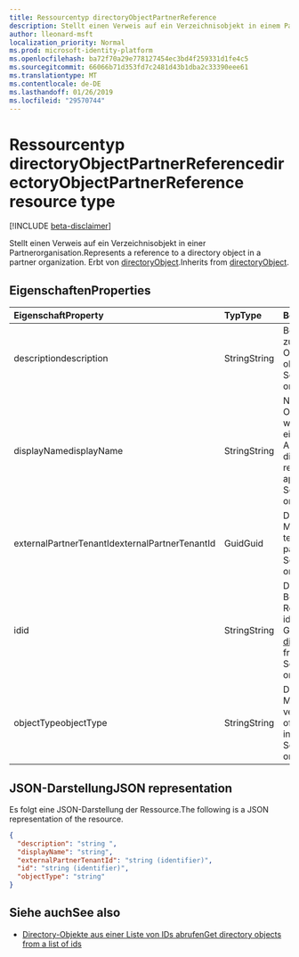 ```yaml
---
title: Ressourcentyp directoryObjectPartnerReference
description: Stellt einen Verweis auf ein Verzeichnisobjekt in einem Partner-Mandanten. Erbt von directoryObject.
author: lleonard-msft
localization_priority: Normal
ms.prod: microsoft-identity-platform
ms.openlocfilehash: ba72f70a29e778127454ec3bd4f259331d1fe4c5
ms.sourcegitcommit: 66066b71d353fd7c2481d43b1dba2c33390eee61
ms.translationtype: MT
ms.contentlocale: de-DE
ms.lasthandoff: 01/26/2019
ms.locfileid: "29570744"
---
```

# <a name="directoryobjectpartnerreference-resource-type"></a><span data-ttu-id="4ff8d-104">Ressourcentyp directoryObjectPartnerReference</span><span class="sxs-lookup"><span data-stu-id="4ff8d-104">directoryObjectPartnerReference resource type</span></span>

[!INCLUDE [beta-disclaimer](../../includes/beta-disclaimer.md)]

<span data-ttu-id="4ff8d-105">Stellt einen Verweis auf ein Verzeichnisobjekt in einer Partnerorganisation.</span><span class="sxs-lookup"><span data-stu-id="4ff8d-105">Represents a reference to a directory object in a partner organization.</span></span> <span data-ttu-id="4ff8d-106">Erbt von [directoryObject](../resources/directoryobject.md).</span><span class="sxs-lookup"><span data-stu-id="4ff8d-106">Inherits from [directoryObject](../resources/directoryobject.md).</span></span>

## <a name="properties"></a><span data-ttu-id="4ff8d-107">Eigenschaften</span><span class="sxs-lookup"><span data-stu-id="4ff8d-107">Properties</span></span>

| <span data-ttu-id="4ff8d-108">Eigenschaft</span><span class="sxs-lookup"><span data-stu-id="4ff8d-108">Property</span></span> | <span data-ttu-id="4ff8d-109">Typ</span><span class="sxs-lookup"><span data-stu-id="4ff8d-109">Type</span></span> | <span data-ttu-id="4ff8d-110">Beschreibung</span><span class="sxs-lookup"><span data-stu-id="4ff8d-110">Description</span></span> |
|:---------------|:--------|:----------|
|<span data-ttu-id="4ff8d-111">description</span><span class="sxs-lookup"><span data-stu-id="4ff8d-111">description</span></span>|<span data-ttu-id="4ff8d-112">String</span><span class="sxs-lookup"><span data-stu-id="4ff8d-112">String</span></span>| <span data-ttu-id="4ff8d-113">Beschreibung des zurückgegebenen Objekts.</span><span class="sxs-lookup"><span data-stu-id="4ff8d-113">Description of the object returned.</span></span> <span data-ttu-id="4ff8d-114">Schreibgeschützt.</span><span class="sxs-lookup"><span data-stu-id="4ff8d-114">Read-only.</span></span> |
|<span data-ttu-id="4ff8d-115">displayName</span><span class="sxs-lookup"><span data-stu-id="4ff8d-115">displayName</span></span>|<span data-ttu-id="4ff8d-116">String</span><span class="sxs-lookup"><span data-stu-id="4ff8d-116">String</span></span>| <span data-ttu-id="4ff8d-117">Name des Directory-Objekts zurückgegeben wird, wie die Gruppe oder eine andere Anwendung.</span><span class="sxs-lookup"><span data-stu-id="4ff8d-117">Name of directory object being returned, like group or application.</span></span> <span data-ttu-id="4ff8d-118">Schreibgeschützt.</span><span class="sxs-lookup"><span data-stu-id="4ff8d-118">Read-only.</span></span> |
|<span data-ttu-id="4ff8d-119">externalPartnerTenantId</span><span class="sxs-lookup"><span data-stu-id="4ff8d-119">externalPartnerTenantId</span></span>|<span data-ttu-id="4ff8d-120">Guid</span><span class="sxs-lookup"><span data-stu-id="4ff8d-120">Guid</span></span>| <span data-ttu-id="4ff8d-121">Die Mandanten-ID für den Mandanten Partner.</span><span class="sxs-lookup"><span data-stu-id="4ff8d-121">The tenant identifier for the partner tenant.</span></span> <span data-ttu-id="4ff8d-122">Schreibgeschützt.</span><span class="sxs-lookup"><span data-stu-id="4ff8d-122">Read-only.</span></span> |
|<span data-ttu-id="4ff8d-123">id</span><span class="sxs-lookup"><span data-stu-id="4ff8d-123">id</span></span>|<span data-ttu-id="4ff8d-124">String</span><span class="sxs-lookup"><span data-stu-id="4ff8d-124">String</span></span>| <span data-ttu-id="4ff8d-125">Der eindeutige Bezeichner für die Ressource.</span><span class="sxs-lookup"><span data-stu-id="4ff8d-125">The unique identifier for the resource.</span></span> <span data-ttu-id="4ff8d-126">Geerbt von [directoryObject](../resources/directoryobject.md).</span><span class="sxs-lookup"><span data-stu-id="4ff8d-126">Inherited from [directoryObject](../resources/directoryobject.md).</span></span> <span data-ttu-id="4ff8d-127">Schreibgeschützt.</span><span class="sxs-lookup"><span data-stu-id="4ff8d-127">Read-only.</span></span> |
|<span data-ttu-id="4ff8d-128">objectType</span><span class="sxs-lookup"><span data-stu-id="4ff8d-128">objectType</span></span>|<span data-ttu-id="4ff8d-129">String</span><span class="sxs-lookup"><span data-stu-id="4ff8d-129">String</span></span>| <span data-ttu-id="4ff8d-130">Der Typ des Objekts im Mandanten Partner verwiesen wird.</span><span class="sxs-lookup"><span data-stu-id="4ff8d-130">The type of the referenced object in the partner tenant.</span></span> <span data-ttu-id="4ff8d-131">Schreibgeschützt.</span><span class="sxs-lookup"><span data-stu-id="4ff8d-131">Read-only.</span></span> |

## <a name="json-representation"></a><span data-ttu-id="4ff8d-132">JSON-Darstellung</span><span class="sxs-lookup"><span data-stu-id="4ff8d-132">JSON representation</span></span>

<span data-ttu-id="4ff8d-133">Es folgt eine JSON-Darstellung der Ressource.</span><span class="sxs-lookup"><span data-stu-id="4ff8d-133">The following is a JSON representation of the resource.</span></span>

<!-- {
  "blockType": "resource",
  "keyProperty": "id",
  "@odata.type": "microsoft.graph.directoryObjectPartnerReference"
}-->

```json
{
  "description": "string ",
  "displayName": "string",
  "externalPartnerTenantId": "string (identifier)",
  "id": "string (identifier)",
  "objectType": "string"
}
```

## <a name="see-also"></a><span data-ttu-id="4ff8d-134">Siehe auch</span><span class="sxs-lookup"><span data-stu-id="4ff8d-134">See also</span></span>

- [<span data-ttu-id="4ff8d-135">Directory-Objekte aus einer Liste von IDs abrufen</span><span class="sxs-lookup"><span data-stu-id="4ff8d-135">Get directory objects from a list of ids</span></span>](/graph/api/directoryobject-getbyids?view=graph-rest-beta)

<!-- uuid: fbec8cd7-cfe4-431d-87fc-d102cd2841a4
2018-12-06 02:01:30 UTC -->
<!--
{
  "type": "#page.annotation",
  "description": "directoryObjectPartnerReference resource",
  "keywords": "",
  "section": "documentation",
  "tocPath": "",
  "suppressions": [
    "Error: /api-reference/beta/resources/directoryobjectpartnerreference.md:\r\n      Exception processing links.\r\n    System.ArgumentException: Link Definition was null. Link text: !INCLUDE [beta-disclaimer](../../includes/beta-disclaimer.md)\r\n      at ApiDoctor.Validation.DocFile.get_LinkDestinations()\r\n      at ApiDoctor.Validation.DocSet.ValidateLinks(Boolean includeWarnings, String[] relativePathForFiles, IssueLogger issues, Boolean requireFilenameCaseMatch, Boolean printOrphanedFiles)"
  ]
}
-->
